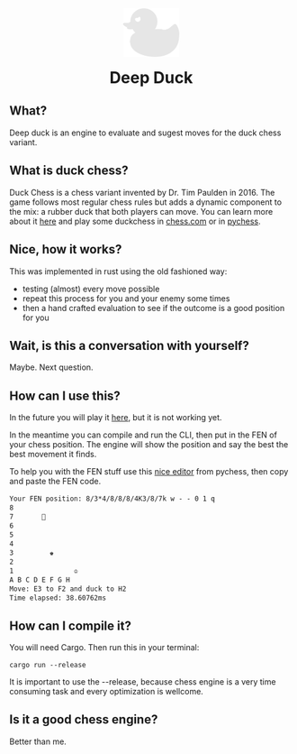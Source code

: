<div align="center">
  <img width="100" src="img/logo_white.png" alt="ExpiraBot Logo" align="center">
</div>
<h1 align="center" style="margin-top: 20px;"> Deep Duck </h1>


## What?
Deep duck is an engine to evaluate and sugest moves for the duck chess variant.

## What is duck chess?
Duck Chess is a chess variant invented by Dr. Tim Paulden in 2016. The game follows most regular chess rules but adds a dynamic component to the mix: a rubber duck that both players can move.
You can learn more about it [here](https://www.chess.com/terms/duck-chess) and play some duckchess in [chess.com](https://www.chess.com/variants/duck-chess) or in [pychess](https://www.pychess.org/).


## Nice, how it works? 
This was implemented in rust using the old fashioned way: 
- testing (almost) every move possible
- repeat this process for you and your enemy some times
- then a hand crafted evaluation to see if the outcome is a good position for you

## Wait, is this a conversation with yourself?
Maybe. Next question.

## How can I use this?
In the future you will play it [here](https://andrefpf.github.io/duckmate/), but it is not working yet.

In the meantime you can compile and run the CLI, then put in the FEN of your chess position. The engine will show the position and say the best the best movement it finds.

To help you with the FEN stuff use this [nice editor](https://www.pychess.org/editor/duck) from pychess, then copy and paste the FEN code.

    Your FEN position: 8/3*4/8/8/8/4K3/8/7k w - - 0 1 q
    8                 
    7       🐤         
    6                 
    5                 
    4                 
    3         ♚       
    2                 
    1               ♔ 
    A B C D E F G H
    Move: E3 to F2 and duck to H2
    Time elapsed: 38.60762ms

## How can I compile it?
You will need Cargo. Then run this in your terminal: 

    cargo run --release

It is important to use the --release, because chess engine is a very time consuming task and every optimization is wellcome.

## Is it a good chess engine?
Better than me.